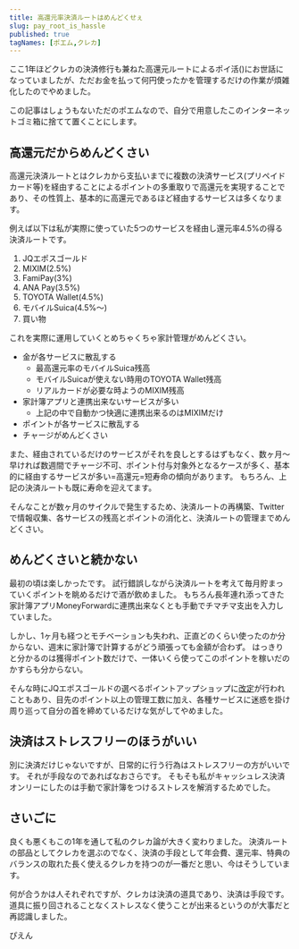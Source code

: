 ```yaml
---
title: 高還元率決済ルートはめんどくせぇ
slug: pay_root_is_hassle
published: true
tagNames: [ポエム,クレカ]
---
```


ここ1年ほどクレカの決済修行も兼ねた高還元ルートによるポイ活()にお世話になっていましたが、ただお金を払って何円使ったかを管理するだけの作業が煩雑化したのでやめました。

この記事はしょうもないただのポエムなので、自分で用意したこのインターネットゴミ箱に捨てて置くことにします。

## 高還元だからめんどくさい

高還元決済ルートとはクレカから支払いまでに複数の決済サービス(プリペイドカード等)を経由することによるポイントの多重取りで高還元を実現することであり、その性質上、基本的に高還元であるほど経由するサービスは多くなります。

例えば以下は私が実際に使っていた5つのサービスを経由し還元率4.5%の得る決済ルートです。

1. JQエポスゴールド
2. MIXIM(2.5%)
3. FamiPay(3%)
4. ANA Pay(3.5%)
5. TOYOTA Wallet(4.5%)
6. モバイルSuica(4.5%～)
7. 買い物

これを実際に運用していくとめちゃくちゃ家計管理がめんどくさい。

- 金が各サービスに散乱する
    - 最高還元率のモバイルSuica残高
    - モバイルSuicaが使えない時用のTOYOTA Wallet残高
    - リアルカードが必要な時ようのMIXIM残高
- 家計簿アプリと連携出来ないサービスが多い
    - 上記の中で自動かつ快適に連携出来るのはMIXIMだけ
- ポイントが各サービスに散乱する
- チャージがめんどくさい

また、経由されているだけのサービスがそれを良しとするはずもなく、数ヶ月～早ければ数週間でチャージ不可、ポイント付与対象外となるケースが多く、基本的に経由するサービスが多い=高還元=短寿命の傾向があります。
もちろん、上記の決済ルートも既に寿命を迎えてます。

そんなことが数ヶ月のサイクルで発生するため、決済ルートの再構築、Twitterで情報収集、各サービスの残高とポイントの消化と、決済ルートの管理までめんどくさい。

## めんどくさいと続かない

最初の頃は楽しかったです。
試行錯誤しながら決済ルートを考えて毎月貯まっていくポイントを眺めるだけで酒が飲めました。
もちろん長年連れ添ってきた家計簿アプリMoneyForwardに連携出来なくとも手動でチマチマ支出を入力していました。

しかし、1ヶ月も経つとモチベーションも失われ、正直どのくらい使ったのか分からない、週末に家計簿で計算するがどう頑張っても金額が合わず。
はっきりと分かるのは獲得ポイント数だけで、一体いくら使ってこのポイントを稼いだのかすらも分からない。

そんな時にJQエポスゴールドの選べるポイントアップショップに[改定](https://www.eposcard.co.jp/news/pointupshop230731.html?webview=false)が行われこともあり、目先のポイント以上の管理工数に加え、各種サービスに迷惑を掛け周り巡って自分の首を締めているだけな気がしてやめました。

## 決済はストレスフリーのほうがいい

別に決済だけじゃないですが、日常的に行う行為はストレスフリーの方がいいです。
それが手段なのであればなおさらです。
そもそも私がキャッシュレス決済オンリーにしたのは手動で家計簿をつけるストレスを解消するためでした。

## さいごに

良くも悪くもこの1年を通して私のクレカ論が大きく変わりました。
決済ルートの部品としてクレカを選ぶのでなく、決済の手段として年会費、還元率、特典のバランスの取れた長く使えるクレカを持つのが一番だと思い、今はそうしています。

何が合うかは人それぞれですが、クレカは決済の道具であり、決済は手段です。
道具に振り回されることなくストレスなく使うことが出来るというのが大事だと再認識しました。

ぴえん
